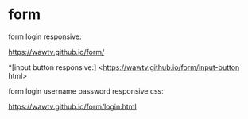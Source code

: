 # form
form login responsive:

https://wawtv.github.io/form/

*[input button responsive:]
<https://wawtv.github.io/form/input-button html>

form login username password responsive css:

https://wawtv.github.io/form/login.html


